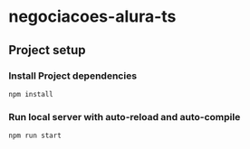 # negociacoes-alura-ts

## Project setup

### Install Project dependencies
```
npm install
```

### Run local server with auto-reload and auto-compile
```
npm run start
```